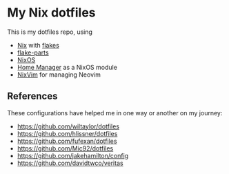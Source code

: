 # My Nix dotfiles
This is my dotfiles repo, using
* [Nix](https://nixos.org) with [flakes](https://nix.dev/concepts/flakes.html)
* [flake-parts](https://flake.parts)
* [NixOS](https://nixos.org)
* [Home Manager](https://github.com/nix-community/home-manager) as a NixOS module
* [NixVim](https://github.com/nix-community/nixvim) for managing Neovim

## References
These configurations have helped me in one way or another on my journey:
* https://github.com/wiltaylor/dotfiles
* https://github.com/hlissner/dotfiles
* https://github.com/fufexan/dotfiles
* https://github.com/Mic92/dotfiles
* https://github.com/jakehamilton/config
* https://github.com/davidtwco/veritas
